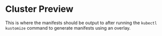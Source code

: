 # Cluster Preview

This is where the manifests should be output to after running the `kubectl kustomize` command to generate manifests using an overlay.
